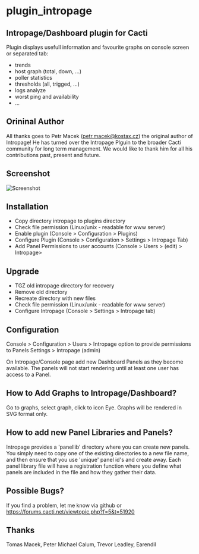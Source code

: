 # plugin_intropage

## Intropage/Dashboard plugin for Cacti

Plugin displays usefull information and favourite graphs on console screen or separated tab:
* trends
* host graph (total, down, ...)
* poller statistics
* thresholds (all, trigged, ...)
* logs analyze
* worst ping and availability
* ...

## Orininal Author

All thanks goes to Petr Macek (petr.macek@kostax.cz) the original author of Intropage!
He has turned over the Intropage Plguin to the broader Cacti community for long term
management.  We would like to thank him for all his contributions past, present
and future.

## Screenshot

![Screenshot](https://user-images.githubusercontent.com/26485719/41935583-78f73d32-798a-11e8-83f4-768d2e454a79.png)

## Installation

- Copy directory intropage to plugins directory
- Check file permission (Linux/unix - readable for www server)
- Enable plugin (Console > Configuration > Plugins)
- Configure Plugin (Console > Configuration > Settings > Intropage Tab)
- Add Panel Permissions to user accounts (Console > Users > (edit) > Intropage>

## Upgrade

- TGZ old intropage directory for recovery
- Remove old directory
- Recreate directory with new files
- Check file permission (Linux/unix - readable for www server)
- Configure Intropage (Console > Settings > Intropage tab)

## Configuration

Console > Configuration > Users > Intropage option to provide permissions to Panels
Settings > Intropage (admin)

On Intropage/Console page add new Dashboard Panels as they become available.  The panels
will not start rendering until at least one user has access to a Panel.

## How to Add Graphs to Intropage/Dashboard?

Go to graphs, select graph, click to icon Eye.  Graphs will be rendered in SVG format
only.

## How to add new Panel Libraries and Panels?

Intropage provides a 'panellib' directory where you can create new panels.  You
simply need to copy one of the existing directories to a new file name, and then
ensure that you use 'unique' panel id's and create away.  Each panel library
file will have a registration function where you define what panels are included
in the file and how they gather their data.

## Possible Bugs?

If you find a problem, let me know via github or
https://forums.cacti.net/viewtopic.php?f=5&t=51920

## Thanks

Tomas Macek, Peter Michael Calum, Trevor Leadley, Earendil
